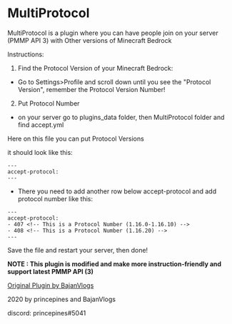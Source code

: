 # MultiProtocol
MultiProtocol is a plugin where you can have people join on your server (PMMP API 3) with Other versions of Minecraft Bedrock

Instructions:
1. Find the Protocol Version of your Minecraft Bedrock:
- Go to Settings>Profile and scroll down until you see the "Protocol Version",
remember the Protocol Version Number!

2. Put Protocol Number
- on your server go to plugins_data folder, then MultiProtocol folder and
find accept.yml

Here on this file you can put Protocol Versions

it should look like this:

```
---
accept-protocol:
---
```

- There you need to add another row below accept-protocol and add protocol number like this:

```
---
accept-protocol:
- 407 <!-- This is a Protocol Number (1.16.0-1.16.10) -->
- 408 <!-- This is a Protocol Number (1.16.20) -->
---
```

Save the file and restart your server, then done!


**NOTE : This plugin is modified and make more instruction-friendly and support latest PMMP API (3)**

[Original Plugin by BajanVlogs](https://github.com/BajanVlogs/MultiProtocol)



2020 by princepines and BajanVlogs

discord: princepines#5041
